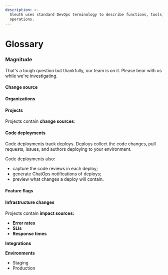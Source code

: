 ```yaml
---
description: >-
  Sleuth uses standard DevOps terminology to describe functions, tools, and
  operations.
---
```


# Glossary

### Magnitude

That's a tough question but thankfully, our team is on it. Please bear with us while we're investigating.

#### Change source

#### **Organizations**

#### **Projects**

Projects contain **change sources**:

#### **Code deployments**

Code deployments track deploys. Deploys collect the code changes, pull requests, issues, and authors deploying to your environment. 

Code deployments also: 

* capture the code reviews in each deploy;
* generate ChatOps notifications of deploys;
* preview what changes a deploy will contain.

#### **Feature flags**

#### **Infrastructure changes**

Projects contain **impact sources:**

* **Error rates**
* **SLIs**
* **Response times**

**Integrations**

**Environments**

* Staging
* Production



